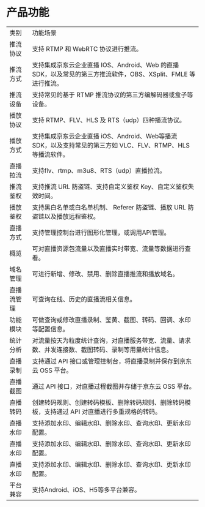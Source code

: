 # 产品功能

<table>
<tr>
    <td>类别<br/>
    <td>功能场景</td>
</tr>
<tr>
    <td>推流协议</td>
    <td>支持 RTMP 和 WebRTC 协议进行推流。</td>
</tr>
<tr>
    <td>推流方式</td>
    <td>支持集成京东云企业直播 IOS、Android、Web 的直播 SDK，以及常见的第三方推流软件，OBS、XSplit、FMLE 等进行推流。</td>
</tr>
<tr>
    <td>推流设备</td>
    <td>支持常见的基于 RTMP 推流协议的第三方编解码器或盒子等设备。</td>
</tr>
<tr>
    <td>播放协议</td>
    <td>支持 RTMP、FLV、HLS 及 RTS（udp）四种播流协议。</td>
</tr>
<tr>
    <td>播放方式</td>
    <td>支持集成京东云企业直播 iOS、Android、Web等播流 SDK，以及支持常见的第三方如 VLC、FLV、RTMP、HLS 等播流软件。</td>
</tr>
<tr>
    <td>直播拉流</td>
    <td>支持flv、rtmp、m3u8、RTS（udp）直播拉流。</td>
</tr>
<tr>
    <td>推流鉴权</td>
    <td>支持推流 URL 防盗链、支持自定义鉴权 Key、自定义鉴权失效时间。</td>
</tr>
<tr>
    <td>播放鉴权</td>
    <td>支持黑白名单或白名单机制、 Referer 防盗链、播放 URL 防盗链以及播放远程鉴权。
</td>
</tr>
    <td>直播方式</td>
    <td>支持管理控制台进行图形化管理，或调用API管理。
</td>
</tr>
    <td>概览</td>
    <td>可对直播资源包流量以及直播实时带宽、流量等数据进行查看。</td>
</tr>
<tr>
    <td>域名管理</td>
    <td>可进行新增、修改、禁用、删除直播推流和播放域名。</td>
</tr>
<tr>
    <td>直播流管理</td>
    <td>可查询在线、历史的直播流相关信息。</td>
</tr>
<tr>
    <td>功能模块</td>
    <td>可做查询或修改直播录制、鉴黄、截图、转码、回调、水印等配置信息。</td>
</tr>
<tr>
    <td>统计分析</td>
    <td>对流量按天为粒度统计查询，对直播服务带宽、流量、请求数、并发连接数、截图转码、录制等用量统计信息。</td>
</tr> 
<tr>
    <td>直播录制</td>
    <td>支持通过 API 接口或管理控制台，将直播录制并保存到京东云 OSS 平台。</td>
</tr> 
<tr>
    <td>直播截图</td>
    <td>通过 API 接口，对直播过程截图并存储于京东云 OSS 平台。</td>
</tr> 
<tr>
    <td>直播转码</td>
    <td>创建转码规则、创建转码模板、删除转码规则、删除转码模板，支持通过 API 对直播进行多重规格的转码。</td>
</tr> 
<tr>
    <td>直播水印</td>
    <td>支持添加水印、编辑水印、删除水印、查询水印、更新水印配置。</td>
</tr> 
<tr>
    <td>直播水印</td>
    <td>支持添加水印、编辑水印、删除水印、查询水印、更新水印配置。</td>
</tr> 
<tr>
    <td>直播水印</td>
    <td>支持添加水印、编辑水印、删除水印、查询水印、更新水印配置。</td>
</tr> 
<tr>
    <td>平台兼容</td>
    <td>支持Android、iOS、H5等多平台兼容。</td>
</tr>     
</table>

